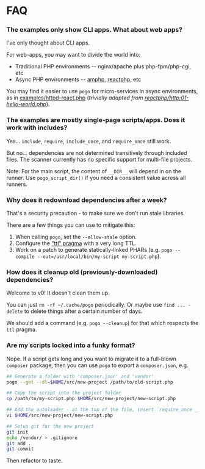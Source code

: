 # FAQ

### The examples only show CLI apps. What about web apps?

I've only thought about CLI apps.

For web-apps, you may want to divide the world into:

* Traditional PHP environments -- nginx/apache plus php-fpm/php-cgi, etc
* Async PHP environments -- [amphp](https://amphp.org/amp/), [reactphp](https://reactphp.org/), etc

You may find it easier to use `pogo` for micro-services in async environments, as in [examples/httpd-react.php](https://github.com/totten/pogo/blob/master/examples/httpd-react.php)
(*trivially adapted from [reactphp/http:01-hello-world.php](https://github.com/reactphp/http/blob/v0.8.5/examples/01-hello-world.php)*).

### The examples are mostly single-page scripts/apps. Does it work with includes?

Yes... `include`, `require`, `include_once`, and `require_once` still work.

But no... dependencies are not determined transitively through included files. The
scanner currently has no specific support for multi-file projects.

Note: For the main script, the content of `__DIR__` will depend in on the runner. Use `pogo_script_dir()` if you need a consistent value across all runners.

### Why does it redownload dependencies after a week?

That's a security precaution - to make sure we don't run stale libraries.

There are a few things you can use to mitigate this:

1. When calling `pogo`, set the `--allow-stale` option.
2. Configure the ["ttl" pragma](/docs/pragmas.md) with a very long TTL.
3. Work on a patch to generate statically-linked PHARs (e.g. `pogo --compile --out=/usr/local/bin/my-script my-script.php`).

### How does it cleanup old (previously-downloaded) dependencies?

Welcome to v0! It doesn't clean them up.

You can just `rm -rf ~/.cache/pogo` periodically.  Or maybe use `find ... -delete` to delete things after a certain number of days.

We should add a command (e.g. `pogo --cleanup`) for that which respects the `ttl` pragma.

### Are my scripts locked into a funky format?

Nope. If a script gets long and you want to migrate it to a full-blown `composer`
package, then you can use `pogo` to export a `composer.json`, e.g.

```bash
## Generate a folder with 'composer.json' and 'vendor'
pogo --get --dl=$HOME/src/new-project /path/to/old-script.php

## Copy the script into the project folder
cp /path/to/my-script.php $HOME/src/new-project/new-script.php

## Add the autoloader - at the top of the file, insert `require_once __DIR__ . '/vendor/autoload.php';`
vi $HOME/src/new-project/new-script.php

## Setup git for the new project
git init
echo /vendor/ > .gitignore
git add .
git commit
```

Then refactor to taste.

